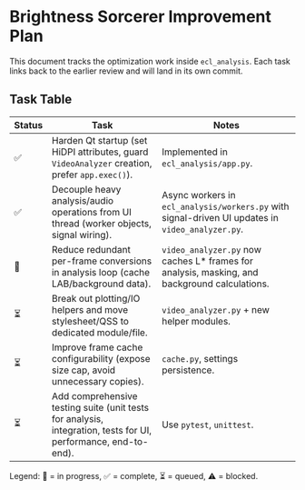 # Brightness Sorcerer Improvement Plan

This document tracks the optimization work inside `ecl_analysis`. Each task links back to the earlier review and will land in its own commit.

## Task Table

| Status | Task | Notes |
| --- | --- | --- |
| ✅ | Harden Qt startup (set HiDPI attributes, guard `VideoAnalyzer` creation, prefer `app.exec()`). | Implemented in `ecl_analysis/app.py`. |
| ✅ | Decouple heavy analysis/audio operations from UI thread (worker objects, signal wiring). | Async workers in `ecl_analysis/workers.py` with signal-driven UI updates in `video_analyzer.py`. |
| 🔄 | Reduce redundant per-frame conversions in analysis loop (cache LAB/background data). | `video_analyzer.py` now caches L* frames for analysis, masking, and background calculations. |
| ⏳ | Break out plotting/IO helpers and move stylesheet/QSS to dedicated module/file. | `video_analyzer.py` + new helper modules. |
| ⏳ | Improve frame cache configurability (expose size cap, avoid unnecessary copies). | `cache.py`, settings persistence. |
| ⏳ | Add comprehensive testing suite (unit tests for analysis, integration, tests for UI, performance, end-to-end). | Use `pytest`, `unittest`. |

Legend: 🔄 = in progress, ✅ = complete, ⏳ = queued, ⚠️ = blocked.
